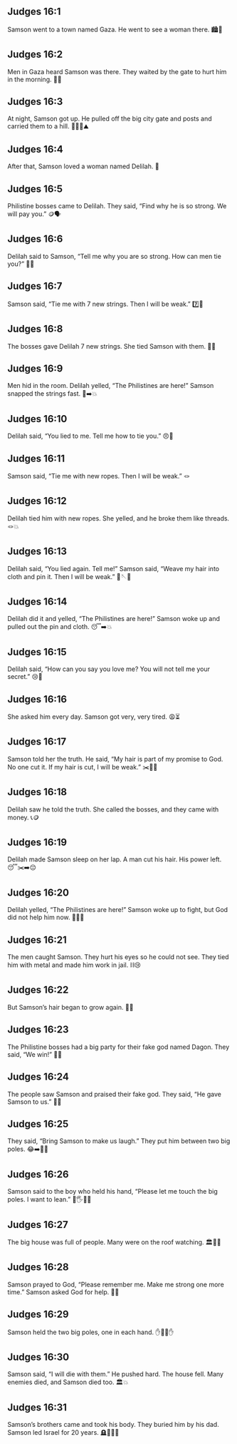 ## Judges 16:1
Samson went to a town named Gaza. He went to see a woman there. 🏙️👣
## Judges 16:2
Men in Gaza heard Samson was there. They waited by the gate to hurt him in the morning. 🚪😠
## Judges 16:3
At night, Samson got up. He pulled off the big city gate and posts and carried them to a hill. 🌙💪🚪⛰️
## Judges 16:4
After that, Samson loved a woman named Delilah. 💖
## Judges 16:5
Philistine bosses came to Delilah. They said, “Find why he is so strong. We will pay you.” 🪙🗣️
## Judges 16:6
Delilah said to Samson, “Tell me why you are so strong. How can men tie you?” 💬🤔
## Judges 16:7
Samson said, “Tie me with 7 new strings. Then I will be weak.” 7️⃣🧵
## Judges 16:8
The bosses gave Delilah 7 new strings. She tied Samson with them. 🧵👐
## Judges 16:9
Men hid in the room. Delilah yelled, “The Philistines are here!” Samson snapped the strings fast. 🧵➡️💥
## Judges 16:10
Delilah said, “You lied to me. Tell me how to tie you.” 😠💬
## Judges 16:11
Samson said, “Tie me with new ropes. Then I will be weak.” 🪢
## Judges 16:12
Delilah tied him with new ropes. She yelled, and he broke them like threads. 🪢💥
## Judges 16:13
Delilah said, “You lied again. Tell me!” Samson said, “Weave my hair into cloth and pin it. Then I will be weak.” 🧵🪡💇
## Judges 16:14
Delilah did it and yelled, “The Philistines are here!” Samson woke up and pulled out the pin and cloth. 😴➡️💥
## Judges 16:15
Delilah said, “How can you say you love me? You will not tell me your secret.” 😢💬
## Judges 16:16
She asked him every day. Samson got very, very tired. 😩⏳
## Judges 16:17
Samson told her the truth. He said, “My hair is part of my promise to God. No one cut it. If my hair is cut, I will be weak.” ✂️💇🙏
## Judges 16:18
Delilah saw he told the truth. She called the bosses, and they came with money. 📞🪙
## Judges 16:19
Delilah made Samson sleep on her lap. A man cut his hair. His power left. 😴✂️➡️😔
## Judges 16:20
Delilah yelled, “The Philistines are here!” Samson woke up to fight, but God did not help him now. 😮‍💨🚫
## Judges 16:21
The men caught Samson. They hurt his eyes so he could not see. They tied him with metal and made him work in jail. ⛓️😢
## Judges 16:22
But Samson’s hair began to grow again. 🌱💇
## Judges 16:23
The Philistine bosses had a big party for their fake god named Dagon. They said, “We win!” 🎉🗿
## Judges 16:24
The people saw Samson and praised their fake god. They said, “He gave Samson to us.” 🙌🗿
## Judges 16:25
They said, “Bring Samson to make us laugh.” They put him between two big poles. 😂➡️🗿🗿
## Judges 16:26
Samson said to the boy who held his hand, “Please let me touch the big poles. I want to lean.” 🧒🖐️🗿🗿
## Judges 16:27
The big house was full of people. Many were on the roof watching. 🏛️👥👥
## Judges 16:28
Samson prayed to God, “Please remember me. Make me strong one more time.” Samson asked God for help. 🙏💪
## Judges 16:29
Samson held the two big poles, one in each hand. ✋🗿🗿✋
## Judges 16:30
Samson said, “I will die with them.” He pushed hard. The house fell. Many enemies died, and Samson died too. 🏛️💥
## Judges 16:31
Samson’s brothers came and took his body. They buried him by his dad. Samson led Israel for 20 years. 🪦👨‍👩‍👦

